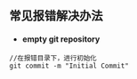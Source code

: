 ## 常见报错解决办法

* #### empty git repository

```markdown
//在报错目录下，进行初始化
git commit -m "Initial Commit"
```



